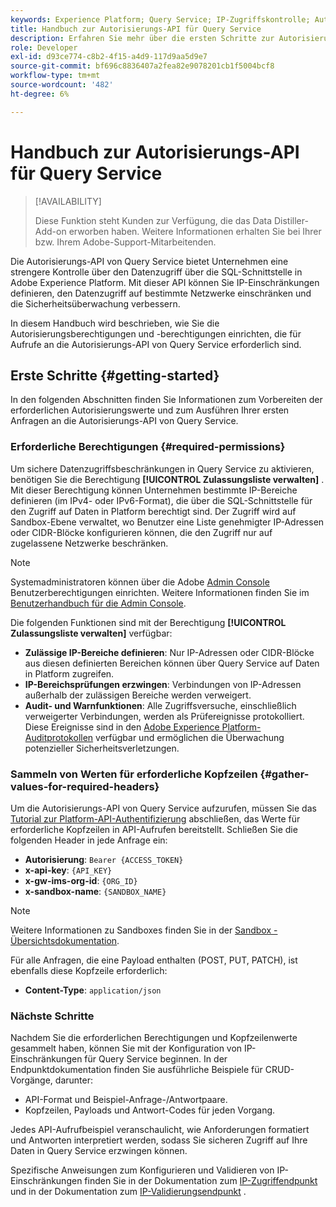```yaml
---
keywords: Experience Platform; Query Service; IP-Zugriffskontrolle; Autorisierung; API; Erste Schritte
title: Handbuch zur Autorisierungs-API für Query Service
description: Erfahren Sie mehr über die ersten Schritte zur Autorisierung und IP-Bereichsbeschränkungen für sicheren Datenzugriff in Adobe Experience Platform Query Service.
role: Developer
exl-id: d93ce774-c8b2-4f15-a4d9-117d9aa5d9e7
source-git-commit: bf696c8836407a2fea82e9078201cb1f5004bcf8
workflow-type: tm+mt
source-wordcount: '482'
ht-degree: 6%

---
```


# Handbuch zur Autorisierungs-API für Query Service

>[!AVAILABILITY]
>
>Diese Funktion steht Kunden zur Verfügung, die das Data Distiller-Add-on erworben haben. Weitere Informationen erhalten Sie bei Ihrer bzw. Ihrem Adobe-Support-Mitarbeitenden.

Die Autorisierungs-API von Query Service bietet Unternehmen eine strengere Kontrolle über den Datenzugriff über die SQL-Schnittstelle in Adobe Experience Platform. Mit dieser API können Sie IP-Einschränkungen definieren, den Datenzugriff auf bestimmte Netzwerke einschränken und die Sicherheitsüberwachung verbessern.

In diesem Handbuch wird beschrieben, wie Sie die Autorisierungsberechtigungen und -berechtigungen einrichten, die für Aufrufe an die Autorisierungs-API von Query Service erforderlich sind.

## Erste Schritte {#getting-started}

In den folgenden Abschnitten finden Sie Informationen zum Vorbereiten der erforderlichen Autorisierungswerte und zum Ausführen Ihrer ersten Anfragen an die Autorisierungs-API von Query Service.

### Erforderliche Berechtigungen {#required-permissions}

Um sichere Datenzugriffsbeschränkungen in Query Service zu aktivieren, benötigen Sie die Berechtigung **[!UICONTROL Zulassungsliste verwalten]** . Mit dieser Berechtigung können Unternehmen bestimmte IP-Bereiche definieren (im IPv4- oder IPv6-Format), die über die SQL-Schnittstelle für den Zugriff auf Daten in Platform berechtigt sind. Der Zugriff wird auf Sandbox-Ebene verwaltet, wo Benutzer eine Liste genehmigter IP-Adressen oder CIDR-Blöcke konfigurieren können, die den Zugriff nur auf zugelassene Netzwerke beschränken.

>[!NOTE]
>
>Systemadministratoren können über die Adobe [Admin Console](https://adminconsole.adobe.com/) Benutzerberechtigungen einrichten. Weitere Informationen finden Sie im [Benutzerhandbuch für die Admin Console](https://helpx.adobe.com/de/enterprise/using/admin-console.html).

Die folgenden Funktionen sind mit der Berechtigung **[!UICONTROL Zulassungsliste verwalten]** verfügbar:

- **Zulässige IP-Bereiche definieren**: Nur IP-Adressen oder CIDR-Blöcke aus diesen definierten Bereichen können über Query Service auf Daten in Platform zugreifen.
- **IP-Bereichsprüfungen erzwingen**: Verbindungen von IP-Adressen außerhalb der zulässigen Bereiche werden verweigert.
- **Audit- und Warnfunktionen**: Alle Zugriffsversuche, einschließlich verweigerter Verbindungen, werden als Prüfereignisse protokolliert. Diese Ereignisse sind in den [Adobe Experience Platform-Auditprotokollen](../../landing/governance-privacy-security/audit-logs/overview.md) verfügbar und ermöglichen die Überwachung potenzieller Sicherheitsverletzungen.

### Sammeln von Werten für erforderliche Kopfzeilen {#gather-values-for-required-headers}

Um die Autorisierungs-API von Query Service aufzurufen, müssen Sie das [Tutorial zur Platform-API-Authentifizierung](../../landing/api-authentication.md) abschließen, das Werte für erforderliche Kopfzeilen in API-Aufrufen bereitstellt. Schließen Sie die folgenden Header in jede Anfrage ein:

- **Autorisierung**: `Bearer {ACCESS_TOKEN}`
- **x-api-key**: `{API_KEY}`
- **x-gw-ims-org-id**: `{ORG_ID}`
- **x-sandbox-name**: `{SANDBOX_NAME}`

>[!NOTE]
>
> Weitere Informationen zu Sandboxes finden Sie in der [Sandbox - Übersichtsdokumentation](../../sandboxes/home.md).

Für alle Anfragen, die eine Payload enthalten (POST, PUT, PATCH), ist ebenfalls diese Kopfzeile erforderlich:

- **Content-Type**: `application/json`

### Nächste Schritte

Nachdem Sie die erforderlichen Berechtigungen und Kopfzeilenwerte gesammelt haben, können Sie mit der Konfiguration von IP-Einschränkungen für Query Service beginnen. In der Endpunktdokumentation finden Sie ausführliche Beispiele für CRUD-Vorgänge, darunter:

- API-Format und Beispiel-Anfrage-/Antwortpaare.
- Kopfzeilen, Payloads und Antwort-Codes für jeden Vorgang.

Jedes API-Aufrufbeispiel veranschaulicht, wie Anforderungen formatiert und Antworten interpretiert werden, sodass Sie sicheren Zugriff auf Ihre Daten in Query Service erzwingen können.

Spezifische Anweisungen zum Konfigurieren und Validieren von IP-Einschränkungen finden Sie in der Dokumentation zum [IP-Zugriffendpunkt](./ip-access.md) und in der Dokumentation zum [IP-Validierungsendpunkt](./validate.md) .
